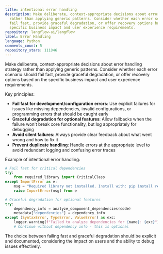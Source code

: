 ```yaml
---
title: intentional error handling
description: Make deliberate, context-appropriate decisions about error handling strategy
  rather than applying generic patterns. Consider whether each error scenario should
  fail fast, provide graceful degradation, or offer recovery options based on the
  specific business impact and user experience requirements.
repository: langflow-ai/langflow
label: Error Handling
language: Python
comments_count: 5
repository_stars: 111046
---
```


Make deliberate, context-appropriate decisions about error handling strategy rather than applying generic patterns. Consider whether each error scenario should fail fast, provide graceful degradation, or offer recovery options based on the specific business impact and user experience requirements.

Key principles:
- **Fail fast for development/configuration errors**: Use explicit failures for issues like missing dependencies, invalid configurations, or programming errors that should be caught early
- **Graceful degradation for optional features**: Allow fallbacks when the failure won't break core functionality, but log appropriately for debugging
- **Avoid silent failures**: Always provide clear feedback about what went wrong and how to fix it
- **Prevent duplicate handling**: Handle errors at the appropriate level to avoid redundant logging and confusing error traces

Example of intentional error handling:
```python
# Fail fast for critical dependencies
try:
    from required_library import CriticalClass
except ImportError as e:
    msg = "Required library not installed. Install with: pip install required_library"
    raise ImportError(msg) from e

# Graceful degradation for optional features  
try:
    dependency_info = analyze_component_dependencies(code)
    metadata["dependencies"] = dependency_info
except (SyntaxError, TypeError, ValueError) as exc:
    logger.warning(f"Failed to analyze dependencies for {name}: {exc}")
    # Continue without dependency info - this is optional
```

The choice between failing fast and graceful degradation should be explicit and documented, considering the impact on users and the ability to debug issues effectively.